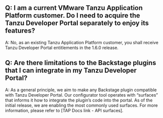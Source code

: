## Q: I am a current VMware Tanzu Application Platform customer. Do I need to acquire the Tanzu Developer Portal separately to enjoy its features?

A: No, as an existing Tanzu Application Platform customer, you shall receive Tanzu Developer Portal entitlements in the 1.6.0 release.

## Q: Are there limitations to the Backstage plugins that I can integrate in my Tanzu Developer Portal?

A: As a general principle, we aim to make any Backstage plugin compatible with Tanzu Developer Portal. Our configurator tool operates with “surfaces” that informs it how to integrate the plugin’s code into the portal. As of the initial release, we are enabling the most commonly used surfaces. For more information, please refer to [TAP Docs link - API surfaces].
